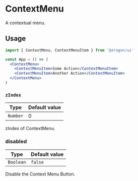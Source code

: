 # ContextMenu

A contextual menu.

## Usage

```jsx
import { ContextMenu, ContextMenuItem } from '@aragon/ui'

const App = () => (
  <ContextMenu>
    <ContextMenuItem>Some Action</ContextMenuItem>
    <ContextMenuItem>Another Action</ContextMenuItem>
  </ContextMenu>
)
```

### `zIndex`

| Type     | Default value |
| -------- | ------------- |
| `Number` | 0             |

zIndex of ContextMenu.

### disabled

| Type      | Default value |
| --------- | ------------- |
| `Boolean` | `false`       |

Disable the Context Menu Button.
